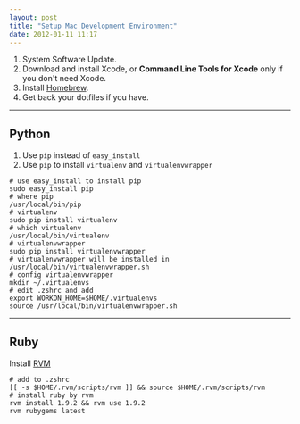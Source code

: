 ```yaml
---
layout: post
title: "Setup Mac Development Environment"
date: 2012-01-11 11:17
---
```


1. System Software Update.
1. Download and install Xcode, or **Command Line Tools for Xcode** only if you don't need Xcode.
1. Install [Homebrew][Homebrew].
1. Get back your dotfiles if you have.

----
## Python

1. Use `pip` instead of `easy_install`
1. Use `pip` to install `virtualenv` and `virtualenvwrapper`

```
# use easy_install to install pip
sudo easy_install pip
# where pip
/usr/local/bin/pip
# virtualenv
sudo pip install virtualenv
# which virtualenv
/usr/local/bin/virtualenv
# virtualenvwrapper
sudo pip install virtualenvwrapper
# virtualenvwrapper will be installed in /usr/local/bin/virtualenvwrapper.sh
# config virtualenvwrapper
mkdir ~/.virtualenvs
# edit .zshrc and add
export WORKON_HOME=$HOME/.virtualenvs
source /usr/local/bin/virtualenvwrapper.sh
```

----
## Ruby

Install [RVM][RVM]

```
# add to .zshrc
[[ -s $HOME/.rvm/scripts/rvm ]] && source $HOME/.rvm/scripts/rvm
# install ruby by rvm
rvm install 1.9.2 && rvm use 1.9.2
rvm rubygems latest
```

[Homebrew]:https://github.com/mxcl/homebrew/wiki/installation
[RVM]:https://rvm.beginrescueend.com/

